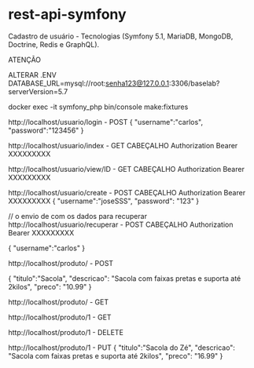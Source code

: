 # rest-api-symfony
Cadastro de usuário - Tecnologias (Symfony 5.1, MariaDB, MongoDB, Doctrine, Redis e GraphQL).

ATENÇÃO 

ALTERAR .ENV
DATABASE_URL=mysql://root:senha123@127.0.0.1:3306/baselab?serverVersion=5.7

docker exec -it symfony_php bin/console make:fixtures

http://localhost/usuario/login - POST
{
  "username":"carlos",
  "password":"123456"
}

http://localhost/usuario/index - GET
CABEÇALHO Authorization Bearer XXXXXXXXX

http://localhost/usuario/view/ID - GET
CABEÇALHO Authorization Bearer XXXXXXXXX

http://localhost/usuario/create - POST
CABEÇALHO Authorization Bearer XXXXXXXXX
{
  "username":"joseSSS",
  "password": "123"
}

// o envio de com os dados para recuperar
http://localhost/usuario/recuperar - POST
CABEÇALHO Authorization Bearer XXXXXXXXX

 {
  "username":"carlos"
}


http://localhost/produto/ - POST

{
  "titulo":"Sacola",
  "descricao": "Sacola com faixas pretas e suporta até 2kilos",
  "preco": "10.99"
}

http://localhost/produto/ - GET

http://localhost/produto/1 - GET

http://localhost/produto/1 - DELETE

http://localhost/produto/1 - PUT
{
  "titulo":"Sacola do Zé",
  "descricao": "Sacola com faixas pretas e suporta até 2kilos",
  "preco": "16.99"
}
